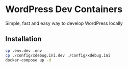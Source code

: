# WordPress Dev Containers
Simple, fast and easy way to develop WordPress locally

## Installation
```bash
cp .env.dev .env
cp ./config/xdebug.ini.dev ./config/xdebug.ini
docker-compose up -d
```
